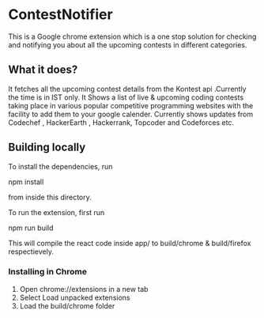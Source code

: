 # ContestNotifier
This is a Google chrome extension which is a one stop solution for checking and notifying you about all the upcoming contests in different categories.

## What it does?
It fetches all the upcoming contest details from the Kontest api .Currently the time is in IST only. It Shows a list of live & upcoming coding contests taking place in various popular competitive programming websites with the facility to add them to your google calender. Currently shows updates from Codechef , HackerEarth , Hackerrank, Topcoder and Codeforces etc.

## Building locally
To install the dependencies, run

npm install 
  
from inside this directory.

To run the extension, first run

npm run build

This will compile the react code inside app/ to build/chrome & build/firefox respectievely.

### Installing in Chrome
1. Open chrome://extensions in a new tab
2. Select Load unpacked extensions
3. Load the build/chrome folder
